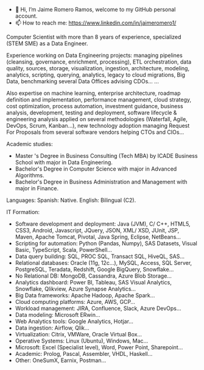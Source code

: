 - 👋 Hi, I’m Jaime Romero Ramos, welcome to my GitHub personal account.
- 📫 How to reach me: https://www.linkedin.com/in/jaimeromero1/

Computer Scientist with more than 8 years of experience, specialized (STEM SME) as a Data Engineer.

Experience working on Data Engineering projects: managing pipelines (cleansing, governance, enrichment, processing), ETL orchestration, data quality, sources, storage, visualization, ingestion, architecture, modeling, analytics, scripting, querying, analytics, legacy to cloud migrations, Big Data, benchmarking several Data Offices advising CDOs… ...

Also expertise on machine learning, enterprise architecture, roadmap definition and implementation, performance management, cloud strategy, cost optimization, process automation, investment guidance, business analysis, development, testing and deployment, software lifecycle & engineering analysis applied on several methodologies (Waterfall, Agile, DevOps, Scrum, Kanban…), new technology adoption managing Request For Proposals from several software vendors helping CTOs and CIOs...

Academic studies:
* Master 's Degree in Business Consulting (Tech MBA) by ICADE Business School with major in Data Engineering.
* Bachelor's Degree in Computer Science with major in Advanced Algorithms.
* Bachelor's Degree in Business Administration and Management with major in Finance.

Languages:
Spanish: Native.
English: Bilingual (C2).

IT Formation:
* Software development and deployment: Java (JVM), C/ C++, HTML5, CSS3, Android, Javascript, JQuery, JSON, XML/ XSD, JUnit, JSP, Maven, Apache Tomcat, Pivotal, Java Spring, Eclipse, NetBeans…
* Scripting for automation: Python (Pandas, Numpy), SAS Datasets, Visual Basic, TypeScript, Scala, PowerShell…
* Data query building: SQL, PROC SQL, Transact SQL, HiveQL, SAS…
* Relational databases: Oracle (11g, 12c…), MySQL, Access, SQL Server, PostgreSQL, Teradata, Redshift, Google BigQuery, Snowflake…
* No Relational DB: MongoDB, Cassandra, Azure Blob Storage…
* Analytics dashboard: Power BI, Tableau, SAS Visual Analytics, Snowflake, Qlikview, Azure Synapse Analytics…
* Big Data frameworks: Apache Hadoop, Apache Spark…
* Cloud computing platforms: Azure, AWS, GCP…
* Workload management: JIRA, Confluence, Slack, Azure DevOps…
* Data modeling: Microsoft ERwin…
* Web Analytics tools: Google Analytics, Hotjar…
* Data ingestion: Airflow, Qlik...
* Virtualization: Citrix, VMWare, Oracle Virtual Box…
* Operative Systems: Linux (Ubuntu), Windows, Mac…
* Microsoft: Excel (Specialist level), Word, Power Point, Sharepoint…
* Academic: Prolog, Pascal, Assembler, VHDL, Haskell…
* Other: OneSumX, Earnix, Postman...
